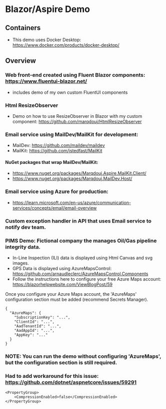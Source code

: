 # Blazor/Aspire Demo

## Containers
- This demo uses Docker Desktop: https://www.docker.com/products/docker-desktop/

## Overview
### Web front-end created using Fluent Blazor components: https://www.fluentui-blazor.net/
- includes demo of my own custom FluentUI components
### Html ResizeObserver
- Demo on how to use ResizeObserver in Blazor with my custom component: https://github.com/marqdouj/HtmlResizeObserver
### Email service using MailDev/MailKit for development:
- MailDev: https://github.com/maildev/maildev
- MailKit: https://github.com/jstedfast/MailKit
#### NuGet packages that wrap MailDev/MailKit:
- https://www.nuget.org/packages/Marqdouj.Aspire.MailKit.Client/
- https://www.nuget.org/packages/Marqdouj.MailDev.Host/
### Email service using Azure for production:
- https://learn.microsoft.com/en-us/azure/communication-services/concepts/email/email-overview
### Custom exception handler in API that uses Email service to notify dev team.
### PIMS Demo: Fictional company the manages Oil/Gas pipeline integrity data.
- In-Line Inspection (ILI) data is displayed using Html Canvas and svg images.
- GPS Data is displayed using AzureMapsControl: https://github.com/arnaudleclerc/AzureMapsControl.Components
- Follow the instructions here to configure your free Azure Maps account: https://blazorhelpwebsite.com/ViewBlogPost/59

Once you configure your Azure Maps account, the 'AzureMaps' configuration section must be added (recommend Secrets Manager).
```
{
  "AzureMaps": {
    "SubscriptionKey": "...",
    "ClientId": "...",
    "AadTenantId": "...",
    "AadAppId": "...",
    "AppKey": "..."
  }
}
```
### NOTE: You can run the demo without configuring 'AzureMaps', but the configuration section is still required.

### Had to add workaround for this issue: https://github.com/dotnet/aspnetcore/issues/59291
```
<PropertyGroup>
	<CompressionEnabled>false</CompressionEnabled>
</PropertyGroup>
```

